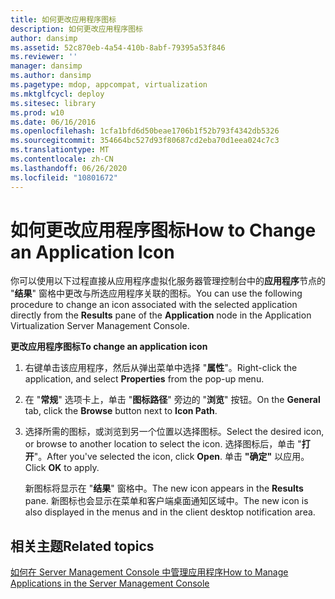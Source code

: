 ```yaml
---
title: 如何更改应用程序图标
description: 如何更改应用程序图标
author: dansimp
ms.assetid: 52c870eb-4a54-410b-8abf-79395a53f846
ms.reviewer: ''
manager: dansimp
ms.author: dansimp
ms.pagetype: mdop, appcompat, virtualization
ms.mktglfcycl: deploy
ms.sitesec: library
ms.prod: w10
ms.date: 06/16/2016
ms.openlocfilehash: 1cfa1bfd6d50beae1706b1f52b793f4342db5326
ms.sourcegitcommit: 354664bc527d93f80687cd2eba70d1eea024c7c3
ms.translationtype: MT
ms.contentlocale: zh-CN
ms.lasthandoff: 06/26/2020
ms.locfileid: "10801672"
---
```

# <span data-ttu-id="8f023-103">如何更改应用程序图标</span><span class="sxs-lookup"><span data-stu-id="8f023-103">How to Change an Application Icon</span></span>


<span data-ttu-id="8f023-104">你可以使用以下过程直接从应用程序虚拟化服务器管理控制台中的**应用程序**节点的 "**结果**" 窗格中更改与所选应用程序关联的图标。</span><span class="sxs-lookup"><span data-stu-id="8f023-104">You can use the following procedure to change an icon associated with the selected application directly from the **Results** pane of the **Application** node in the Application Virtualization Server Management Console.</span></span>

**<span data-ttu-id="8f023-105">更改应用程序图标</span><span class="sxs-lookup"><span data-stu-id="8f023-105">To change an application icon</span></span>**

1.  <span data-ttu-id="8f023-106">右键单击该应用程序，然后从弹出菜单中选择 "**属性**"。</span><span class="sxs-lookup"><span data-stu-id="8f023-106">Right-click the application, and select **Properties** from the pop-up menu.</span></span>

2.  <span data-ttu-id="8f023-107">在 "**常规**" 选项卡上，单击 "**图标路径**" 旁边的 "**浏览**" 按钮。</span><span class="sxs-lookup"><span data-stu-id="8f023-107">On the **General** tab, click the **Browse** button next to **Icon Path**.</span></span>

3.  <span data-ttu-id="8f023-108">选择所需的图标，或浏览到另一个位置以选择图标。</span><span class="sxs-lookup"><span data-stu-id="8f023-108">Select the desired icon, or browse to another location to select the icon.</span></span> <span data-ttu-id="8f023-109">选择图标后，单击 "**打开**"。</span><span class="sxs-lookup"><span data-stu-id="8f023-109">After you've selected the icon, click **Open**.</span></span> <span data-ttu-id="8f023-110">单击 **"确定"** 以应用。</span><span class="sxs-lookup"><span data-stu-id="8f023-110">Click **OK** to apply.</span></span>

    <span data-ttu-id="8f023-111">新图标将显示在 "**结果**" 窗格中。</span><span class="sxs-lookup"><span data-stu-id="8f023-111">The new icon appears in the **Results** pane.</span></span> <span data-ttu-id="8f023-112">新图标也会显示在菜单和客户端桌面通知区域中。</span><span class="sxs-lookup"><span data-stu-id="8f023-112">The new icon is also displayed in the menus and in the client desktop notification area.</span></span>

## <span data-ttu-id="8f023-113">相关主题</span><span class="sxs-lookup"><span data-stu-id="8f023-113">Related topics</span></span>


[<span data-ttu-id="8f023-114">如何在 Server Management Console 中管理应用程序</span><span class="sxs-lookup"><span data-stu-id="8f023-114">How to Manage Applications in the Server Management Console</span></span>](how-to-manage-applications-in-the-server-management-console.md)

 

 





